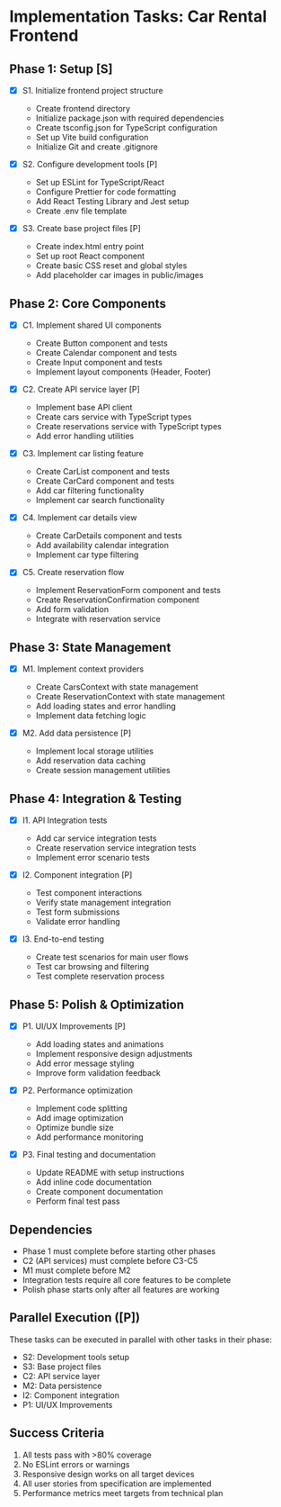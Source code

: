 # Implementation Tasks: Car Rental Frontend

## Phase 1: Setup [S]

- [x] S1. Initialize frontend project structure
  - Create frontend directory
  - Initialize package.json with required dependencies
  - Create tsconfig.json for TypeScript configuration
  - Set up Vite build configuration
  - Initialize Git and create .gitignore

- [x] S2. Configure development tools [P]
  - Set up ESLint for TypeScript/React
  - Configure Prettier for code formatting
  - Add React Testing Library and Jest setup
  - Create .env file template

- [x] S3. Create base project files [P]
  - Create index.html entry point
  - Set up root React component
  - Create basic CSS reset and global styles
  - Add placeholder car images in public/images

## Phase 2: Core Components

- [x] C1. Implement shared UI components
  - Create Button component and tests
  - Create Calendar component and tests
  - Create Input component and tests
  - Implement layout components (Header, Footer)

- [x] C2. Create API service layer [P]
  - Implement base API client
  - Create cars service with TypeScript types
  - Create reservations service with TypeScript types
  - Add error handling utilities

- [x] C3. Implement car listing feature
  - Create CarList component and tests
  - Create CarCard component and tests
  - Add car filtering functionality
  - Implement car search functionality

- [x] C4. Implement car details view
  - Create CarDetails component and tests
  - Add availability calendar integration
  - Implement car type filtering

- [x] C5. Create reservation flow
  - Implement ReservationForm component and tests
  - Create ReservationConfirmation component
  - Add form validation
  - Integrate with reservation service

## Phase 3: State Management

- [x] M1. Implement context providers
  - Create CarsContext with state management
  - Create ReservationContext with state management
  - Add loading states and error handling
  - Implement data fetching logic

- [x] M2. Add data persistence [P]
  - Implement local storage utilities
  - Add reservation data caching
  - Create session management utilities

## Phase 4: Integration & Testing

- [x] I1. API Integration tests
  - Add car service integration tests
  - Create reservation service integration tests
  - Implement error scenario tests

- [x] I2. Component integration [P]
  - Test component interactions
  - Verify state management integration
  - Test form submissions
  - Validate error handling

- [x] I3. End-to-end testing
  - Create test scenarios for main user flows
  - Test car browsing and filtering
  - Test complete reservation process

## Phase 5: Polish & Optimization

- [x] P1. UI/UX Improvements [P]
  - Add loading states and animations
  - Implement responsive design adjustments
  - Add error message styling
  - Improve form validation feedback

- [x] P2. Performance optimization
  - Implement code splitting
  - Add image optimization
  - Optimize bundle size
  - Add performance monitoring

- [x] P3. Final testing and documentation
  - Update README with setup instructions
  - Add inline code documentation
  - Create component documentation
  - Perform final test pass

## Dependencies

- Phase 1 must complete before starting other phases
- C2 (API services) must complete before C3-C5
- M1 must complete before M2
- Integration tests require all core features to be complete
- Polish phase starts only after all features are working

## Parallel Execution ([P])

These tasks can be executed in parallel with other tasks in their phase:
- S2: Development tools setup
- S3: Base project files
- C2: API service layer
- M2: Data persistence
- I2: Component integration
- P1: UI/UX Improvements

## Success Criteria

1. All tests pass with >80% coverage
2. No ESLint errors or warnings
3. Responsive design works on all target devices
4. All user stories from specification are implemented
5. Performance metrics meet targets from technical plan
